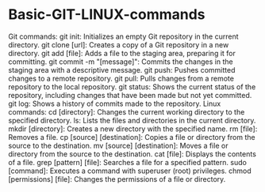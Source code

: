 # Basic-GIT-LINUX-commands
Git commands:
git init: Initializes an empty Git repository in the current directory.
git clone [url]: Creates a copy of a Git repository in a new directory.
git add [file]: Adds a file to the staging area, preparing it for committing.
git commit -m "[message]": Commits the changes in the staging area with a descriptive message.
git push: Pushes committed changes to a remote repository.
git pull: Pulls changes from a remote repository to the local repository.
git status: Shows the current status of the repository, including changes that have been made but not yet committed.
git log: Shows a history of commits made to the repository.
Linux commands:
cd [directory]: Changes the current working directory to the specified directory.
ls: Lists the files and directories in the current directory.
mkdir [directory]: Creates a new directory with the specified name.
rm [file]: Removes a file.
cp [source] [destination]: Copies a file or directory from the source to the destination.
mv [source] [destination]: Moves a file or directory from the source to the destination.
cat [file]: Displays the contents of a file.
grep [pattern] [file]: Searches a file for a specified pattern.
sudo [command]: Executes a command with superuser (root) privileges.
chmod [permissions] [file]: Changes the permissions of a file or directory.
